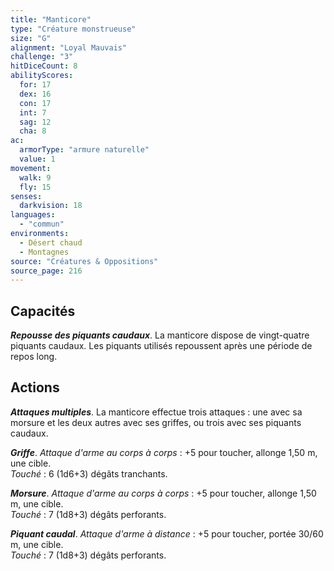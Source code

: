```yaml
---
title: "Manticore"
type: "Créature monstrueuse"
size: "G"
alignment: "Loyal Mauvais"
challenge: "3"
hitDiceCount: 8
abilityScores:
  for: 17
  dex: 16
  con: 17
  int: 7
  sag: 12
  cha: 8
ac: 
  armorType: "armure naturelle"
  value: 1
movement: 
  walk: 9
  fly: 15
senses: 
  darkvision: 18
languages: 
  - "commun"
environments:
  - Désert chaud
  - Montagnes
source: "Créatures & Oppositions"
source_page: 216
---
```

## Capacités
_**Repousse des piquants caudaux**_. La manticore dispose de vingt-quatre piquants caudaux. Les piquants utilisés repoussent après une période de repos long.

## Actions
_**Attaques multiples**_. La manticore effectue trois attaques : une avec sa morsure et les deux autres avec ses griffes, ou trois avec ses piquants caudaux.

_**Griffe**_. _Attaque d'arme au corps à corps_ : +5 pour toucher, allonge 1,50 m, une cible.  
_Touché_ : 6 (1d6+3) dégâts tranchants.

_**Morsure**_. _Attaque d'arme au corps à corps_ : +5 pour toucher, allonge 1,50 m, une cible.  
_Touché_ : 7 (1d8+3) dégâts perforants.

_**Piquant caudal**_. _Attaque d'arme à distance_ : +5 pour toucher, portée 30/60 m, une cible.  
_Touché_ : 7 (1d8+3) dégâts perforants.
